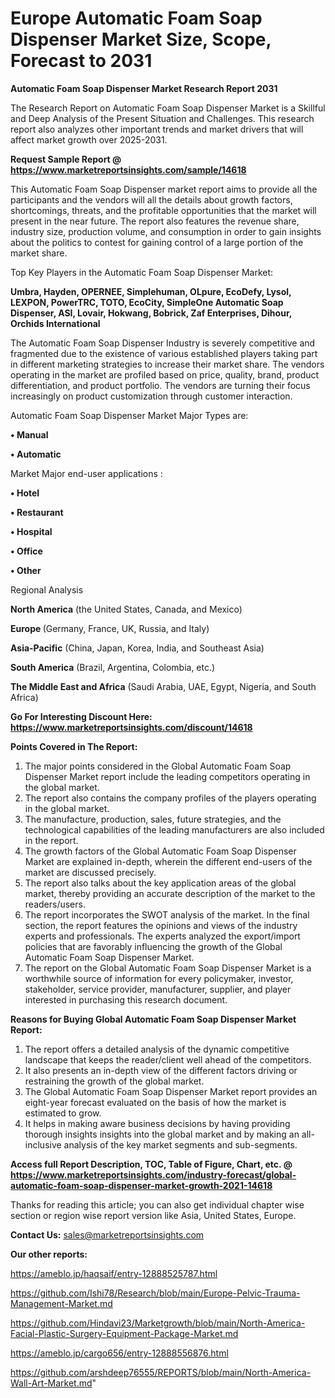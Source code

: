 # Europe Automatic Foam Soap Dispenser Market Size, Scope, Forecast to 2031

<strong>Automatic Foam Soap Dispenser Market Research Report 2031</strong>

The Research Report on Automatic Foam Soap Dispenser Market is a Skillful and Deep Analysis of the Present Situation and Challenges. This research report also analyzes other important trends and market drivers that will affect market growth over 2025-2031.

<strong>Request Sample Report @ <a href=https://www.marketreportsinsights.com/sample/14618>https://www.marketreportsinsights.com/sample/14618</a></strong>

This Automatic Foam Soap Dispenser market report aims to provide all the participants and the vendors will all the details about growth factors, shortcomings, threats, and the profitable opportunities that the market will present in the near future. The report also features the revenue share, industry size, production volume, and consumption in order to gain insights about the politics to contest for gaining control of a large portion of the market share.

Top Key Players in the Automatic Foam Soap Dispenser Market:

<strong>Umbra, Hayden, OPERNEE, Simplehuman, OLpure, EcoDefy, Lysol, LEXPON, PowerTRC, TOTO, EcoCity, SimpleOne Automatic Soap Dispenser, ASI, Lovair, Hokwang, Bobrick, Zaf Enterprises, Dihour, Orchids International</strong>

The Automatic Foam Soap Dispenser Industry is severely competitive and fragmented due to the existence of various established players taking part in different marketing strategies to increase their market share. The vendors operating in the market are profiled based on price, quality, brand, product differentiation, and product portfolio. The vendors are turning their focus increasingly on product customization through customer interaction.

Automatic Foam Soap Dispenser Market Major Types are:

<strong>• Manual

• Automatic</strong>

Market Major end-user applications :

<strong>• Hotel

• Restaurant

• Hospital

• Office

• Other</strong>

Regional Analysis

</u><strong><b>North America</b></strong> (the United States, Canada, and Mexico)

<strong><b>Europe </b></strong>(Germany, France, UK, Russia, and Italy)

<strong><b>Asia-Pacific</b></strong> (China, Japan, Korea, India, and Southeast Asia)

<strong><b>South America</b></strong> (Brazil, Argentina, Colombia, etc.)

<strong><b>The Middle East and Africa</b></strong> (Saudi Arabia, UAE, Egypt, Nigeria, and South Africa)

<strong>Go For Interesting Discount Here: <a href=https://www.marketreportsinsights.com/discount/14618>https://www.marketreportsinsights.com/discount/14618</a></strong>

<strong>Points Covered in The Report:</strong>
<ol>
  <li>The major points considered in the Global Automatic Foam Soap Dispenser Market report include the leading competitors operating in the global market.</li>
  <li>The report also contains the company profiles of the players operating in the global market.</li>
  <li>The manufacture, production, sales, future strategies, and the technological capabilities of the leading manufacturers are also included in the report.</li>
  <li>The growth factors of the Global Automatic Foam Soap Dispenser Market are explained in-depth, wherein the different end-users of the market are discussed precisely.</li>
  <li>The report also talks about the key application areas of the global market, thereby providing an accurate description of the market to the readers/users.</li>
  <li>The report incorporates the SWOT analysis of the market. In the final section, the report features the opinions and views of the industry experts and professionals. The experts analyzed the export/import policies that are favorably influencing the growth of the Global Automatic Foam Soap Dispenser Market.</li>
  <li>The report on the Global Automatic Foam Soap Dispenser Market is a worthwhile source of information for every policymaker, investor, stakeholder, service provider, manufacturer, supplier, and player interested in purchasing this research document.</li>
</ol>
<strong>Reasons for Buying Global Automatic Foam Soap Dispenser Market Report:</strong>

<ol>
  <li>The report offers a detailed analysis of the dynamic competitive landscape that keeps the reader/client well ahead of the competitors.</li>
  <li>It also presents an in-depth view of the different factors driving or restraining the growth of the global market.</li>
  <li>The Global Automatic Foam Soap Dispenser Market report provides an eight-year forecast evaluated on the basis of how the market is estimated to grow.</li>
  <li>It helps in making aware business decisions by having providing thorough insights insights into the global market and by making an all-inclusive analysis of the key market segments and sub-segments.</li>
</ol>
<strong>Access full Report Description, TOC, Table of Figure, Chart, etc. @ <a href=https://www.marketreportsinsights.com/industry-forecast/global-automatic-foam-soap-dispenser-market-growth-2021-14618>https://www.marketreportsinsights.com/industry-forecast/global-automatic-foam-soap-dispenser-market-growth-2021-14618</a></strong>


Thanks for reading this article; you can also get individual chapter wise section or region wise report version like Asia, United States, Europe.

<strong>Contact Us:</strong>
sales@marketreportsinsights.com

<strong>Our other reports:</strong>

<a href=https://ameblo.jp/haqsaif/entry-12888525787.html>https://ameblo.jp/haqsaif/entry-12888525787.html</a>

<a href=https://github.com/Ishi78/Research/blob/main/Europe-Pelvic-Trauma-Management-Market.md>https://github.com/Ishi78/Research/blob/main/Europe-Pelvic-Trauma-Management-Market.md</a>

<a href=https://github.com/Hindavi23/Marketgrowth/blob/main/North-America-Facial-Plastic-Surgery-Equipment-Package-Market.md>https://github.com/Hindavi23/Marketgrowth/blob/main/North-America-Facial-Plastic-Surgery-Equipment-Package-Market.md</a>

<a href=https://ameblo.jp/cargo656/entry-12888556876.html>https://ameblo.jp/cargo656/entry-12888556876.html</a>

<a href=https://github.com/arshdeep76555/REPORTS/blob/main/North-America-Wall-Art-Market.md>https://github.com/arshdeep76555/REPORTS/blob/main/North-America-Wall-Art-Market.md</a>"
